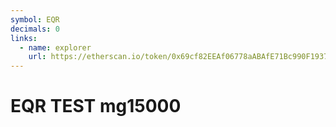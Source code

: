 ```yaml
---
symbol: EQR
decimals: 0
links:
  - name: explorer
    url: https://etherscan.io/token/0x69cf82EEAf06778aABAfE71Bc990F1937E00eDBd
---
```


# EQR TEST mg15000
